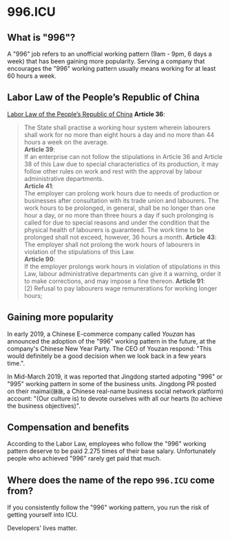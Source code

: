996.ICU
===

## What is "996"?
A "996" job refers to an unofficial working pattern (9am - 9pm, 6 days a week) that has been gaining more popularity. 
Serving a company that encourages the "996" working pattern usually means working for at least 60 hours a week.

## Labor Law of the People’s Republic of China
[Labor Law of the People’s Republic of China](http://www.china.org.cn/living_in_china/abc/2009-07/15/content_18140508.htm) 
**Article 36**:  
> The State shall practise a working hour system wherein labourers shall work for no more than eight hours a day and no more than 44 hours a week on the average.  
**Article 39**:  
> If an enterprise can not follow the stipulations in Article 36 and Article 38 of this Law due to special characteristics of its production, it may follow other rules on work and rest with the approval by labour administrative departments.  
**Article 41**:  
> The employer can prolong work hours due to needs of production or businesses after consultation with its trade union and labourers. The work hours to be prolonged, in general, shall be no longer than one hour a day, or no more than three hours a day if such prolonging is called for due to special reasons and under the condition that the physical health of labourers is guaranteed. The work time to be prolonged shall not exceed, however, 36 hours a month.
**Article 43**:  
> The employer shall not prolong the work hours of labourers in violation of the stipulations of this Law.  
**Article 90**:  
> If the employer prolongs work hours in violation of stipulations in this Law, labour administrative departments can give it a warning, order it to make corrections, and may impose a fine thereon.
**Article 91**:  
> (2) Refusal to pay labourers wage remunerations for working longer hours;  

## Gaining more popularity

In early 2019, a Chinese E-commerce company called _Youzan_ has announced the adoption of the "996" working pattern in the future, at the company's Chinese New Year Party. The CEO of Youzan respond: "This would definitely be a good decision when we look back in a few years time.".

In Mid-March 2019, it was reported that Jingdong started adpoting "996" or "995" working pattern in some of the business units. Jingdong PR posted on their maimai(`脉脉`, a Chinese real-name business social network platform) account: "(Our culture is) to devote ourselves with all our hearts (to achieve the business objectives)".

## Compensation and benefits

According to the Labor Law, employees who follow the "996" working pattern deserve to be paid 2.275 times of their base salary. Unfortunately people who achieved "996" rarely get paid that much.

## Where does the name of the repo `996.ICU` come from?

If you consistently follow the "996" working pattern, you run the risk of getting yourself into ICU. 

Developers' lives matter.
